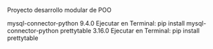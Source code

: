 Proyecto desarrollo modular de POO

mysql-connector-python 9.4.0
Ejecutar en Terminal: pip install mysql-connector-python
prettytable 3.16.0
Ejecutar en Terminal: pip install prettytable
